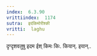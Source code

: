 ```yaml
---
index:  6.3.90
vrittiindex:  1174
sutra:  इदंकिमोरीश्की
vritti:  laghu 
---
```


दृग्दृशवतुषु इदम ईश् किमः किः. कियान्. इयान्..

